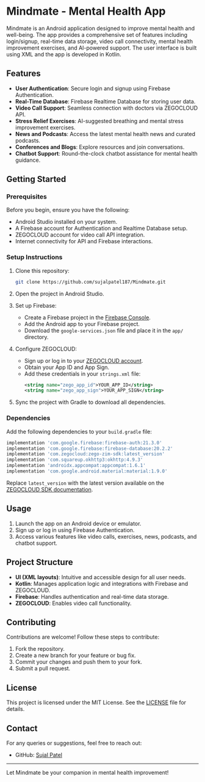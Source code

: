 # Mindmate - Mental Health App

Mindmate is an Android application designed to improve mental health and well-being. The app provides a comprehensive set of features including login/signup, real-time data storage, video call connectivity, mental health improvement exercises, and AI-powered support. The user interface is built using XML and the app is developed in Kotlin.

## Features
- **User Authentication**: Secure login and signup using Firebase Authentication.
- **Real-Time Database**: Firebase Realtime Database for storing user data.
- **Video Call Support**: Seamless connection with doctors via ZEGOCLOUD API.
- **Stress Relief Exercises**: AI-suggested breathing and mental stress improvement exercises.
- **News and Podcasts**: Access the latest mental health news and curated podcasts.
- **Conferences and Blogs**: Explore resources and join conversations.
- **Chatbot Support**: Round-the-clock chatbot assistance for mental health guidance.

## Getting Started

### Prerequisites
Before you begin, ensure you have the following:
- Android Studio installed on your system.
- A Firebase account for Authentication and Realtime Database setup.
- ZEGOCLOUD account for video call API integration.
- Internet connectivity for API and Firebase interactions.

### Setup Instructions
1. Clone this repository:
   ```bash
   git clone https://github.com/sujalpatel187/Mindmate.git
   ```

2. Open the project in Android Studio.

3. Set up Firebase:
   - Create a Firebase project in the [Firebase Console](https://console.firebase.google.com/).
   - Add the Android app to your Firebase project.
   - Download the `google-services.json` file and place it in the `app/` directory.

4. Configure ZEGOCLOUD:
   - Sign up or log in to your [ZEGOCLOUD account](https://www.zegocloud.com/).
   - Obtain your App ID and App Sign.
   - Add these credentials in your `strings.xml` file:
     ```xml
     <string name="zego_app_id">YOUR_APP_ID</string>
     <string name="zego_app_sign">YOUR_APP_SIGN</string>
     ```

5. Sync the project with Gradle to download all dependencies.

### Dependencies
Add the following dependencies to your `build.gradle` file:
```gradle
implementation 'com.google.firebase:firebase-auth:21.3.0'
implementation 'com.google.firebase:firebase-database:20.2.2'
implementation 'com.zegocloud:zego-zim-sdk:latest_version'
implementation 'com.squareup.okhttp3:okhttp:4.9.3'
implementation 'androidx.appcompat:appcompat:1.6.1'
implementation 'com.google.android.material:material:1.9.0'
```
Replace `latest_version` with the latest version available on the [ZEGOCLOUD SDK documentation](https://docs.zegocloud.com/).

## Usage
1. Launch the app on an Android device or emulator.
2. Sign up or log in using Firebase Authentication.
3. Access various features like video calls, exercises, news, podcasts, and chatbot support.

## Project Structure
- **UI (XML layouts)**: Intuitive and accessible design for all user needs.
- **Kotlin**: Manages application logic and integrations with Firebase and ZEGOCLOUD.
- **Firebase**: Handles authentication and real-time data storage.
- **ZEGOCLOUD**: Enables video call functionality.

## Contributing
Contributions are welcome! Follow these steps to contribute:
1. Fork the repository.
2. Create a new branch for your feature or bug fix.
3. Commit your changes and push them to your fork.
4. Submit a pull request.

## License
This project is licensed under the MIT License. See the [LICENSE](LICENSE) file for details.

## Contact
For any queries or suggestions, feel free to reach out:
- GitHub: [Sujal Patel](https://github.com/sujalpatel187)

---

Let Mindmate be your companion in mental health improvement!

